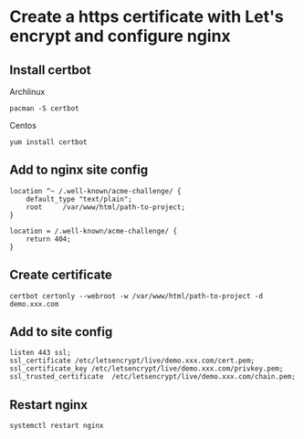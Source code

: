 # Create a https certificate with Let's encrypt and configure nginx

## Install certbot

Archlinux
```
pacman -S certbot
```

Centos
```
yum install certbot
```

## Add to nginx site config

```
location ^~ /.well-known/acme-challenge/ {
    default_type "text/plain";
    root     /var/www/html/path-to-project;
}

location = /.well-known/acme-challenge/ {
    return 404;
}
```

## Create certificate

```
certbot certonly --webroot -w /var/www/html/path-to-project -d demo.xxx.com
```

## Add to site config

```
listen 443 ssl;
ssl_certificate /etc/letsencrypt/live/demo.xxx.com/cert.pem;
ssl_certificate_key /etc/letsencrypt/live/demo.xxx.com/privkey.pem;
ssl_trusted_certificate  /etc/letsencrypt/live/demo.xxx.com/chain.pem;
```

## Restart nginx

```
systemctl restart nginx
```
